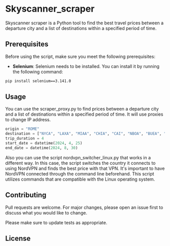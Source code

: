 # Skyscanner_scraper

Skyscanner scraper is a Python tool to find the best travel prices between a departure city and a list of destinations within a specified period of time.

## Prerequisites

Before using the script, make sure you meet the following prerequisites:

- **Selenium**: Selenium needs to be installed. You can install it by running the following command:
```bash
pip install selenium==3.141.0
```

## Usage

You can use the scraper_proxy.py to find prices between a departure city and a list of destinations within a specified period of time. It will use proxies to change IP address.

```python
origin = "ROME"
destination = ["NYCA", "LAXA", "MIAA", "CHIA", "CAI", "NBOA", "BUEA", "RIOA", "MEXA", "CPT", "RAK", "DXB", "IST"]
trip_duration = 4
start_date = datetime(2024, 4, 25)
end_date = datetime(2024, 8, 30)
```

Also you can use the script nordvpn_switcher_linux.py that works in a different way. 
In this case, the script switches the country it connects to using NordVPN and finds the best price with that VPN.
It's important to have NordVPN connected through the command line beforehand. This script utilizes commands that are compatible with the Linux operating system.



## Contributing

Pull requests are welcome. For major changes, please open an issue first
to discuss what you would like to change.

Please make sure to update tests as appropriate.

## License
